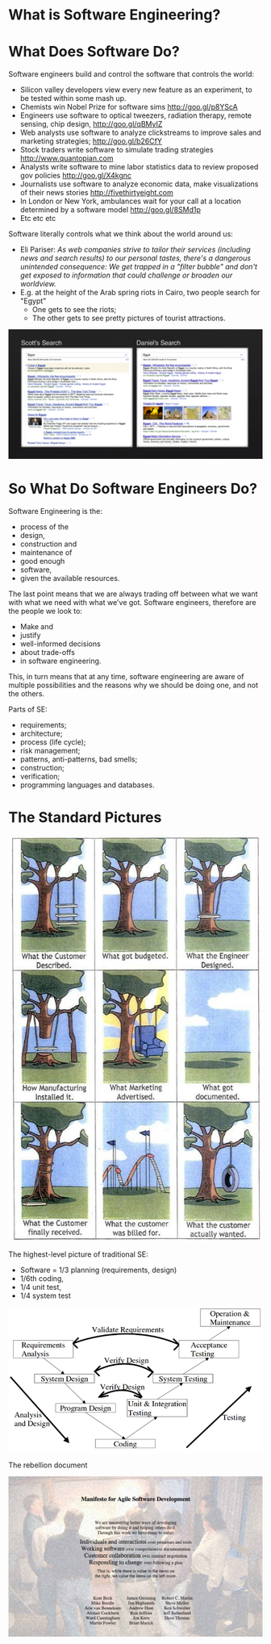 # What is Software Engineering?


# What Does Software Do?

Software engineers build and control the software that
controls the world:

+ Silicon valley developers view every new feature
  as an experiment, to be tested within some mash
  up.
+ Chemists win Nobel Prize for software sims
  http://goo.gl/p8YScA
+ Engineers use software to optical tweezers, radiation therapy, remote sensing,  chip design,  http://goo.gl/qBMyIZ  
+ Web analysts use software to analyze clickstreams
  to improve sales and marketing strategies;
  http://goo.gl/b26CfY
+ Stock traders write software to simulate trading
  strategies http://www.quantopian.com
+ Analysts write software to mine labor statistics
  data to review proposed gov policies
  http://goo.gl/X4kgnc
+ Journalists use software to analyze economic data,
  make visualizations of their news stories
  http://fivethirtyeight.com
+ In London or New York, ambulances wait for your
  call at a location determined by a software model
  http://goo.gl/8SMd1p
+ Etc etc etc  

Software literally controls what we think about the
world around us:

+ Eli Pariser: <em>As web companies strive to tailor
  their services (including news and search results)
  to our personal tastes, there's a dangerous
  unintended consequence: We get trapped in a
  "filter bubble" and don't get exposed to
  information that could challenge or broaden our
  worldview.</em>
+ E.g. at the height of the Arab spring riots in Cairo,
  two people search for "Egypt"
     + One gets to see the riots;
     + The other gets to see pretty pictures of tourist attractions.

<center><img width=750 src="/_img/search2.png"></center>



# So What Do Software Engineers Do?

Software Engineering is the:

+ process of the
+ design,
+ construction and
+ maintenance of
+ good enough
+ software,
+ given the available resources.

The last point means that we are always trading off
between what we want with what we need with what
we've got. Software engineers, therefore are the
people we look to:

+ Make and
+ justify
+ well-informed decisions
+ about trade-offs
+ in software engineering.

This, in turn means that at any time, software
engineering are aware of multiple possibilities and
the reasons why we should be doing one, and not the
others.

Parts of SE:

- requirements;
- architecture;
- process (life cycle);
- risk management;
- patterns, anti-patterns, bad smells;
- construction;
- verification;
- programming languages and databases.

# The Standard Pictures

<img align=center src="/_img/tires.jpg">


The highest-level picture of traditional SE:

+ Software = 1/3 planning (requirements, design)
+ 1/6th coding,
+ 1/4 unit test,
+ 1/4 system test

<img align=center width=600 src="/_img/vmodel.png">

The rebellion document

<a href="http://agilemanifesto.org/"><img
   width=650
   align=center
   src="/_img/agilemanifesto.png"></a>
